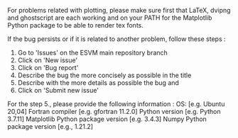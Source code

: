 For problems related with plotting, 
please make sure first that LaTeX, dvipng and ghostscript are each working and on your PATH 
for the Matplotlib Python package to be able to render tex fonts.

If the bug persists or if it is related to another problem, follow these steps :

1. Go to 'Issues' on the ESVM main repository branch
2. Click on 'New issue'
3. Click on 'Bug report'
4. Describe the bug the more concisely as possible in the title
5. Describe with the more details as possible the bug and
6. Click on 'Submit new issue'

For the step 5., please provide the following information :
OS: [e.g. Ubuntu 20,04]
Fortran compiler [e.g. gfortran 11.2.0]
Python version [e.g. Python 3.7.11]
Matplotlib Python package version [e.g. 3.4.3]
Numpy Python package version [e.g., 1.21.2]
